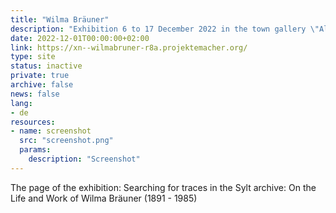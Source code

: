 ```yaml
---
title: "Wilma Bräuner"
description: "Exhibition 6 to 17 December 2022 in the town gallery \"Alte Post\", Westerland"
date: 2022-12-01T00:00:00+02:00
link: https://xn--wilmabruner-r8a.projektemacher.org/
type: site
status: inactive
private: true
archive: false
news: false
lang:
- de
resources:
- name: screenshot
  src: "screenshot.png"
  params:
    description: "Screenshot"
---
```

The page of the exhibition: Searching for traces in the Sylt archive: On the Life and Work of Wilma Bräuner (1891 - 1985)
